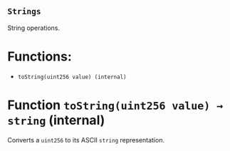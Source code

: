 ## `Strings`

String operations.

# Functions:

- `toString(uint256 value) (internal)`

# Function `toString(uint256 value) → string` (internal)

Converts a `uint256` to its ASCII `string` representation.
